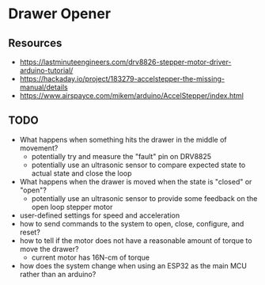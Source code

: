 # Drawer Opener


## Resources

- https://lastminuteengineers.com/drv8826-stepper-motor-driver-arduino-tutorial/
- https://hackaday.io/project/183279-accelstepper-the-missing-manual/details
- https://www.airspayce.com/mikem/arduino/AccelStepper/index.html

## TODO

- What happens when something hits the drawer in the middle of movement? 
    - potentially try and measure the "fault" pin on DRV8825
    - potentially use an ultrasonic sensor to compare expected state to actual state and close the loop
- What happens when the drawer is moved when the state is "closed" or "open"?
    - potentially use an ultrasonic sensor to provide some feedback on the open loop stepper motor
- user-defined settings for speed and acceleration
- how to send commands to the system to open, close, configure, and reset?
- how to tell if the motor does not have a reasonable amount of torque to move the drawer?
    - current motor has 16N-cm of torque
- how does the system change when using an ESP32 as the main MCU rather than an arduino?
